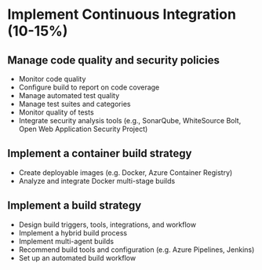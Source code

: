 # Implement Continuous Integration (10-15%)
## Manage code quality and security policies
- Monitor code quality
- Configure build to report on code coverage
- Manage automated test quality
- Manage test suites and categories
- Monitor quality of tests
- Integrate security analysis tools (e.g., SonarQube, WhiteSource Bolt, Open Web Application Security Project)
## Implement a container build strategy
- Create deployable images (e.g. Docker, Azure Container Registry)
- Analyze and integrate Docker multi-stage builds
## Implement a build strategy
- Design build triggers, tools, integrations, and workflow
- Implement a hybrid build process
- Implement multi-agent builds
- Recommend build tools and configuration (e.g. Azure Pipelines, Jenkins)
- Set up an automated build workflow